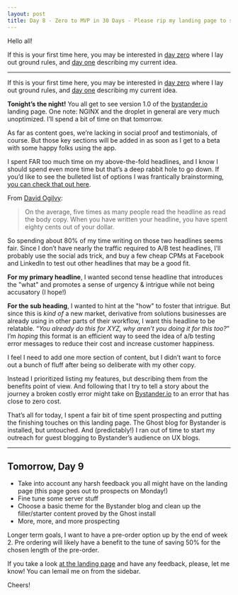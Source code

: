 ```yaml
---
layout: post
title: Day 8 - Zero to MVP in 30 Days - Please rip my landing page to shreds
---
```


<div class="intro">
  Hello all!

  If this is your first time here, you may be interested in <a href="https://hackernoon.com/day-0-zero-to-mvp-in-30-days-31c83db6aadf">day zero</a> where I lay out ground rules, and <a href="https://hackernoon.com/day-1-zero-to-mvp-in-30-days-idea-number-1-18536868e282">day one</a> describing my current idea.
</div>

------

If this is your first time here, you may be interested in [day zero](https://hackernoon.com/day-0-zero-to-mvp-in-30-days-31c83db6aadf) where I lay out ground rules, and [day one](https://hackernoon.com/day-1-zero-to-mvp-in-30-days-idea-number-1-18536868e282) describing my current idea.

**Tonight’s the night!** You all get to see version 1.0 of the [bystander.io](https://bystander.io/) landing page. One note: NGINX and the droplet in general are very much unoptimized. I’ll spend a bit of time on that tomorrow.

As far as content goes, we’re lacking in social proof and testimonials, of course. But those key sections will be added in as soon as I get to a beta with some happy folks using the app. 

I spent FAR too much time on my above-the-fold headlines, and I know I should spend even more time but that’s a deep rabbit hole to go down. If you’d like to see the bulleted list of options I was frantically brainstorming, [you can check that out here](https://docs.google.com/document/d/1WLfEVh5JQdJbvhYVw0hHB1cGEjpQuljI4SZrVsOz-Lg/edit?usp=sharing).

From [David Ogilvy](http://devedge-internet-marketing.com/2012/03/02/80-cents-of-dollar-spent-writing-headlines/):

>On the average, five times as many people read the headline as read the body copy. When you have written your headline, you have spent eighty cents out of your dollar.

So spending about 80% of my time writing on those two headlines seems fair. Since I don’t have nearly the traffic required to A/B test headlines, I’ll probably use the social ads trick, and buy a few cheap CPMs at Facebook and LinkedIn to test out other headlines that may be a good fit.

**For my primary headline**, I wanted second tense headline that introduces the "what" and promotes a sense of urgency & intrigue while not being accusatory (I hope!)

**For the sub heading**, I wanted to hint at the "how" to foster that intrigue. But since this is *kind of* a new market, derivative from solutions businesses are already using in other parts of their workflow, I want this headline to be relatable. “*You already do this for XYZ, why aren’t you doing it for this too?*” I’m *hoping* this format is an efficient way to seed the idea of a/b testing error messages to reduce their cost and increase customer happiness.

I feel I need to add one more section of content, but I didn’t want to force out a bunch of fluff after being so deliberate with my other copy. 

Instead I prioritized listing my features, but describing them from the benefits point of view. And following that I try to tell a story about the journey a broken costly error might take on [Bystander.io](https://bystander.io/) to an error that has close to zero cost.

That’s all for today, I spent a fair bit of time spent prospecting and putting the finishing touches on this landing page. The Ghost blog for Bystander is installed, but untouched. And (predictably!) I ran out of time to start my outreach for guest blogging to Bystander’s audience on UX blogs.

--------

## Tomorrow, Day 9

* Take into account any harsh feedback you all might have on the landing page (this page goes out to prospects on Monday!)
* Fine tune some server stuff
* Choose a basic theme for the Bystander blog and clean up the filler/starter content proved by the Ghost install
* More, more, and more prospecting

Longer term goals, I want to have a pre-order option up by the end of week 2. Pre ordering will likely have a benefit to the tune of saving 50% for the chosen length of the pre-order.

If you take a look [at the landing page](https://bystander.io/) and have any feedback, please, let me know! You can lemail me on from the sidebar.

Cheers!
